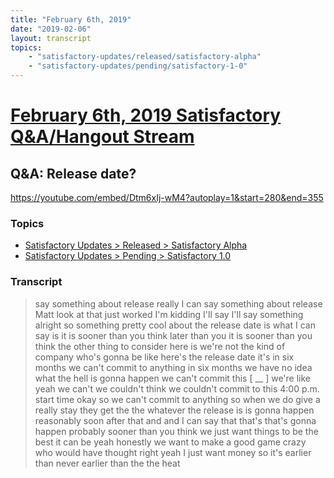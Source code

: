```yaml
---
title: "February 6th, 2019"
date: "2019-02-06"
layout: transcript
topics: 
    - "satisfactory-updates/released/satisfactory-alpha"
    - "satisfactory-updates/pending/satisfactory-1-0"
---
```

# [February 6th, 2019 Satisfactory Q&A/Hangout Stream](../2019-02-06.md)
## Q&A: Release date?
https://youtube.com/embed/Dtm6xIj-wM4?autoplay=1&start=280&end=355
### Topics
* [Satisfactory Updates > Released > Satisfactory Alpha](../topics/satisfactory-updates/released/satisfactory-alpha.md)
* [Satisfactory Updates > Pending > Satisfactory 1.0](../topics/satisfactory-updates/pending/satisfactory-1-0.md)

### Transcript

> say something about release really I can
> say something about release Matt look at
> that just worked I'm kidding I'll say
> I'll say something alright so something
> pretty cool about the release date is
> what I can say is it is sooner than you
> think
> later than you it is sooner than you
> think
> the other thing to consider here is
> we're not the kind of company who's
> gonna be like here's the release date
> it's in six months we can't commit to
> anything in six months we have no idea
> what the hell is gonna happen
> we can't commit this [ __ ] we're like
> yeah we can't we couldn't think
> we couldn't commit to this 4:00 p.m.
> start time okay so we can't commit to
> anything so when we do give a really
> stay
> they get the the whatever the release is
> is gonna happen reasonably soon after
> that and and I can say that that's
> that's gonna happen probably sooner than
> you think
> we just want things to be the best it
> can be
> yeah honestly we want to make a good
> game crazy who would have thought right
> yeah I just want money so it's earlier
> than never earlier than the the heat
